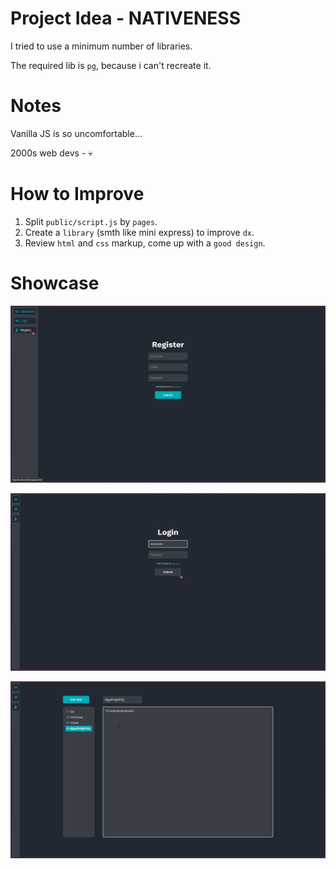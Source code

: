 # Project Idea - NATIVENESS

I tried to use a minimum number of libraries.

The required lib is `pg`, because i can't recreate it.

# Notes

Vanilla JS is so uncomfortable...

2000s web devs - 💀

# How to Improve

1. Split `public/script.js` by `pages`.
2. Create a `library` (smth like mini express) to improve `dx`.
3. Review `html` and `css` markup, come up with a `good design`.

# Showcase

![Register](./showcase/register.png)

![Login](./showcase/login.png)

![Dashboard](./showcase/dashboard.png)